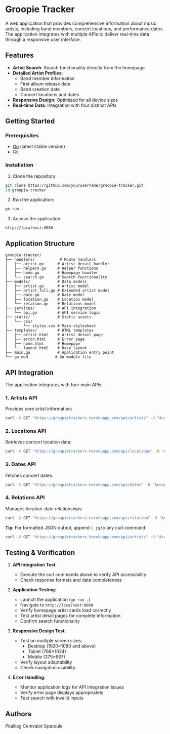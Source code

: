 # Groopie Tracker

A web application that provides comprehensive information about music artists, including band members, concert locations, and performance dates. The application integrates with multiple APIs to deliver real-time data through a responsive user interface.

## Features

- **Artist Search**: Search functionality directly from the homepage
- **Detailed Artist Profiles**:
  - Band member information
  - First album release date
  - Band creation date
  - Concert locations and dates
- **Responsive Design**: Optimized for all device sizes
- **Real-time Data**: Integration with four distinct APIs

## Getting Started

### Prerequisites

- [Go](https://go.dev/) (latest stable version)
- Git

### Installation

1. Clone the repository:
```bash
git clone https://github.com/yourusername/groopie-tracker.git
cd groopie-tracker
```

2. Run the application:
```bash
go run .
```

3. Access the application:
```
http://localhost:8080
```

## Application Structure

```
groopie-tracker/
├── handlers/           # Route handlers
│   ├── artist.go      # Artist detail handler
│   ├── helpers.go     # Helper functions
│   ├── home.go        # Homepage handler
│   └── search.go      # Search functionality
├── models/            # Data models
│   ├── artist.go      # Artist model
│   ├── artist_full.go # Extended artist model
│   ├── date.go        # Date model
│   ├── location.go    # Location model
│   └── relation.go    # Relations model
├── services/          # API integration
│   └── api.go         # API service logic
├── static/            # Static assets
│   └── css/
│       └── styles.css # Main stylesheet
├── templates/         # HTML templates
│   ├── artist.html    # Artist detail page
│   ├── error.html     # Error page
│   ├── home.html      # Homepage
│   └── layout.html    # Base layout
├── main.go            # Application entry point
└── go.mod            # Go module file
```

## API Integration

The application integrates with four main APIs:

### 1. Artists API
Provides core artist information:
```bash
curl -X GET "https://groupietrackers.herokuapp.com/api/artists" -H "Accept: application/json"
```

### 2. Locations API
Retrieves concert location data:
```bash
curl -X GET "https://groupietrackers.herokuapp.com/api/locations" -H "Accept: application/json"
```

### 3. Dates API
Fetches concert dates:
```bash
curl -X GET "https://groupietrackers.herokuapp.com/api/dates" -H "Accept: application/json"
```

### 4. Relations API
Manages location-date relationships:
```bash
curl -X GET "https://groupietrackers.herokuapp.com/api/relation" -H "Accept: application/json"
```

**Tip**: For formatted JSON output, append `| jq` to any curl command:
```bash
curl -X GET "https://groupietrackers.herokuapp.com/api/artists" -H "Accept: application/json" | jq
```

## Testing & Verification

1. **API Integration Test**:
   - Execute the curl commands above to verify API accessibility
   - Check response formats and data completeness

2. **Application Testing**:
   - Launch the application (`go run .`)
   - Navigate to `http://localhost:8080`
   - Verify homepage artist cards load correctly
   - Test artist detail pages for complete information
   - Confirm search functionality

3. **Responsive Design Test**:
   - Test on multiple screen sizes:
     - Desktop (1920×1080 and above)
     - Tablet (768×1024)
     - Mobile (375×667)
   - Verify layout adaptability
   - Check navigation usability

4. **Error Handling**:
   - Monitor application logs for API integration issues
   - Verify error page displays appropriately
   - Test search with invalid inputs

## Authors

Pkalliag
Cemvalot
Gpatoula
